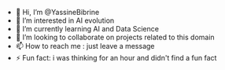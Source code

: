 - 👋 Hi, I’m @YassineBibrine
- 👀 I’m interested in AI evolution
- 🌱 I’m currently learning AI and Data Science
- 💞️ I’m looking to collaborate on projects related to this domain
- 📫 How to reach me : just leave a message
- ⚡ Fun fact: i was thinking for an hour and didn't find a fun fact

<!---
YassineBibrine/YassineBibrine is a ✨ special ✨ repository because its `README.md` (this file) appears on your GitHub profile.
You can click the Preview link to take a look at your changes.
--->
